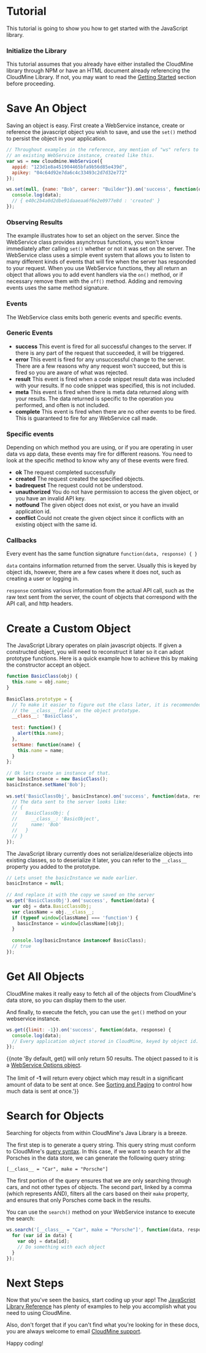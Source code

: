 # Tutorial

This tutorial is going to show you how to get started with the JavaScript library.

### Initialize the Library

This tutorial assumes that you already have either installed the CloudMine library through NPM or have an HTML document already referencing the CloudMine Library. If not, you may want to read the [Getting Started](#/javascript) section before proceeding.

# Save An Object

Saving an object is easy. First create a WebService instance, create or reference the javascript object you wish to save, and use the `set()` method to persist the object in your application.

```js
// Throughout examples in the reference, any mention of "ws" refers to
// an existing WebService instance, created like this.
var ws = new cloudmine.WebService({
  appid: "123d1e8a451904465bfa9b56d85e439d",
  apikey: "04c64d92e7da6c4c33493c2d7d32e772"
});

ws.set(null, {name: "Bob", career: "Builder"}).on('success', function(data, response) {
  console.log(data);
  // { e40c2b4a0d2dbe91daaeaa6f6e2e0977e8d : 'created' }
});
```

### Observing Results

The example illustrates how to set an object on the server. Since the WebService class provides asynchrous functions, you won't know immediately after calling `set()` whether or not it was set on the server. The WebService class uses a simple event system that allows you to listen to many different kinds of events that will fire when the server has responded to your request. When you use WebService functions, they all return an object that allows you to add event handlers via the `on()` method, or if necessary remove them with the `off()` method. Adding and removing events uses the same method signature.

### Events

The WebService class emits both generic events and specific events.

### Generic Events

* **success** This event is fired for all successful changes to the server. If there is any part of the request that succeeded, it will be triggered.
* **error** This event is fired for any unsuccessful change to the server. There are a few reasons why any request won't succeed, but this is fired so you are aware of what was rejected.
* **result** This event is fired when a code snippet result data was included with your results. If no code snippet was specified, this is not included.
* **meta** This event is fired when there is meta data returned along with your results. The data returned is specific to the operation you performed, and often is not included.
* **complete** This event is fired when there are no other events to be fired. This is guaranteed to fire for any WebService call made.

### Specific events

Depending on which method you are using, or if you are operating in user data vs app data, these events may fire for different reasons. You need to look at the specific method to know why any of these events were fired.

* **ok** The request completed successfully
* **created** The request created the specified objects.
* **badrequest** The request could not be understood.
* **unauthorized** You do not have permission to access the given object, or you have an invalid API key.
* **notfound** The given object does not exist, or you have an invalid application id.
* **conflict** Could not create the given object since it conflicts with an existing object with the same id.

### Callbacks

Every event has the same function signature `function(data, response) { }`

`data` contains information returned from the server. Usually this is keyed by object ids, however, there are a few cases where it does not, such as creating a user or logging in.

`response` contains various information from the actual API call, such as the raw text sent from the server, the count of objects that correspond with the API call, and http headers.

# Create a Custom Object

The JavaScript Library operates on plain javascript objects. If given a constructed object, you will need to reconstruct it later so it can adopt prototype functions. Here is a quick example how to achieve this by making the constructor accept an object.

```js
function BasicClass(obj) {
  this.name = obj.name;
}
 
BasicClass.prototype = {
  // To make it easier to figure out the class later, it is recommended to set
  // the __class__ field on the object prototype.
  __class__: 'BasicClass',
 
  test: function() {
    alert(this.name);
  },
  setName: function(name) {
    this.name = name;
  }
};
 
// Ok lets create an instance of that.
var basicInstance = new BasicClass();
basicInstance.setName('Bob');
 
ws.set('BasicClassObj', basicInstance).on('success', function(data, response) {
  // The data sent to the server looks like:
  // {
  //   BasicClassObj: {
  //     __class__: 'BasicObject',
  //     name: 'Bob'
  //   }
  // }
});
```

The JavaScript library currently does not serialize/deserialize objects into existing classes, so to deserialize it later, you can refer to the `__class__` property you added to the prototype.

```js
// Lets unset the basicInstance we made earlier.
basicInstance = null;
 
// And replace it with the copy we saved on the server
ws.get('BasicClassObj').on('success', function(data) {
  var obj = data.BasicClassObj;
  var className = obj.__class__;
  if (typeof window[className] === 'function') {
    basicInstance = window[className](obj);
  }
 
  console.log(basicInstance instanceof BasicClass);
  // true
});
```

# Get All Objects

CloudMine makes it really easy to fetch all of the objects from CloudMine's data store, so you can display them to the user.

And finally, to execute the fetch, you can use the `get()` method on your webservice instance.

```js
ws.get({limit: -1}).on('success', function(data, response) {
  console.log(data);
  // Every application object stored in CloudMine, keyed by object id.
});
```

{{note 'By default, get() will only return 50 results. The object passed to it is a [WebService Options object](#/javascript#webservice-options).<br /><br />The limit of **-1** will return every object which may result in a significant amount of data to be sent at once. See [Sorting and Paging](#/javascript#sorting-and-paging) to control how much data is sent at once.'}}

# Search for Objects

Searching for objects from within CloudMine's Java Library is a breeze.

The first step is to generate a query string. This query string must conform to CloudMine's [query syntax](#/rest_api#overview). In this case, if we want to search for all the Porsches in the data store, we can generate the following query string:

```
[__class__ = "Car", make = "Porsche"]
```

The first portion of the query ensures that we are only searching through cars, and not other types of objects. The second part, linked by a comma (which represents AND), filters all the cars based on their `make` property, and ensures that only Porsches come back in the results.

You can use the `search()` method on your WebService instance to execute the search:

```js
ws.search('[__class__ = "Car", make = "Porsche"]', function(data, response) {
  for (var id in data) {
    var obj = data[id];
    // Do something with each object
  }
});
```

# Next Steps
Now that you've seen the basics, start coding up your app! The [JavaScript Library Reference](#/javascript#application-objects) has plenty of examples to help you accomplish what you need to using CloudMine.

Also, don't forget that if you can't find what you're looking for in these docs, you are always welcome to email [CloudMine support](mailto:support@cloudmineinc.com).

Happy coding!
